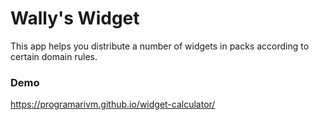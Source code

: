 # Wally's Widget

This app helps you distribute a number of widgets in packs according to certain domain rules.

### Demo

https://programarivm.github.io/widget-calculator/
